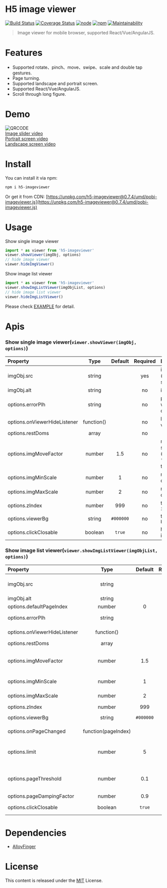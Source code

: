 # H5 image viewer
[![Build Status](https://travis-ci.org/TUBB/h5-imageviewer.svg?branch=master)](https://travis-ci.org/TUBB/h5-imageviewer)
[![Coverage Status](https://coveralls.io/repos/github/TUBB/h5-imageviewer/badge.svg)](https://coveralls.io/github/TUBB/h5-imageviewer)
[![node](https://img.shields.io/badge/node->%3D10.3.0-brightgreen)](https://www.npmjs.com/package/h5-imageviewer) 
[![npm](https://img.shields.io/badge/npm-v6.1.0-orange)](https://www.npmjs.com/package/h5-imageviewer)
[![Maintainability](https://codeclimate.com/github/TUBB/h5-imageviewer/badges/gpa.svg)](https://codeclimate.com/github/TUBB/h5-imageviewer)

> Image viewer for mobile browser, supported React/Vue/AngularJS.

# Features
* Supported rotate、pinch、move、swipe、scale and double tap gestures.
* Page turning.
* Supported landscape and portrait screen.
* Supported React/Vue/AngularJS.
* Scroll through long figure.

# Demo
![QRCODE](https://i.loli.net/2019/07/28/5d3cfc6643ec611808.png)  
[Image slider video](http://tubb.github.io/h5-imageviewer/1564587977275048.mp4)  
[Portrait screen video](http://tubb.github.io/h5-imageviewer/1564584324582171.mp4)  
[Landscape screen video](http://tubb.github.io/h5-imageviewer/1564587116005125.mp4)  

# Install

You can install it via npm:

```html
npm i h5-imageviewer
```

Or get it from CDN:
[https://unpkg.com/h5-imageviewer@0.7.4/umd/pobi-imageviewer.js](https://unpkg.com/h5-imageviewer@0.7.4/umd/pobi-imageviewer.js)

# Usage
Show single image viewer
```js
import * as viewer from 'h5-imageviewer'
viewer.showViewer(imgObj, options)
// hide image viewer
viewer.hideImgViewer()
```
Show image list viewer
```js
import * as viewer from 'h5-imageviewer'
viewer.showImgListViewer(imgObjList, options)
// hide image list viewer
viewer.hideImgListViewer()
```

Please check [EXAMPLE](https://github.com/TUBB/h5-imageviewer/blob/master/src/example/example.js) for detail.

# Apis

### Show single image viewer(`viewer.showViewer(imgObj, options)`)
| Property         |  Type   | Default | Required | Description                                                               |
| :--------------- | :-----: | :-----: | :------: | :------------------------------------------------------------------------ |
| imgObj.src | string | | yes | img src attr (base64 also supported) |
| imgObj.alt | string | | no | img alt attr |
| options.errorPlh | string | | no | placeholder when image onerror |
| options.onViewerHideListener | function() | | no | listener for viewer hide |
| options.restDoms | array | | no |  | the attach dom array |
| options.imgMoveFactor | number | 1.5 | no | movement speed (imgMoveFactor * translateX or translateY) |
| options.imgMinScale | number | 1 | no | minimum scale of the image |
| options.imgMaxScale | number | 2 | no | maximum scale of the image |
| options.zIndex | number | 999 | no | the viewer `z-index` |
| options.viewerBg | string | `#000000` | no | the viewer `background` |
| options.clickClosable | boolean | `true` | no | hide the viewer if click |

### Show image list viewer(`viewer.showImgListViewer(imgObjList, options)`)
| Property         |  Type   | Default | Required | Description                                                               |
| :--------------- | :-----: | :-----: | :------: | :------------------------------------------------------------------------ |
| imgObj.src | string | | yes | img src attr (base64 also supported) |
| imgObj.alt | string | | no | img alt attr |
| options.defaultPageIndex | number | 0 | no | default page index |
| options.errorPlh | string | | no | placeholder when image onerror |
| options.onViewerHideListener | function() | | no | listener for viewer hide |
| options.restDoms | array | | no |  | the attach dom array |
| options.imgMoveFactor | number | 1.5 | no | movement speed (imgMoveFactor * translateX or translateY) |
| options.imgMinScale | number | 1 | no | minimum scale of the image |
| options.imgMaxScale | number | 2 | no | maximum scale of the image |
| options.zIndex | number | 999 | no | the viewer `z-index` |
| options.viewerBg | string | `#000000` | no | the viewer `background` |
| options.onPageChanged | function(pageIndex) | | no | the page changed listener |
| options.limit | number | 5 | no | how many pages will be kept offscreen in an idle state |
| options.pageThreshold | number | 0.1 | no | threshold of go to next or prev page (window.innerWidth * pageThreshold) |
| options.pageDampingFactor | number | 0.9 | no | damping factor |
| options.clickClosable | boolean | `true` | no | hide the viewer if click |

# Dependencies
* [AlloyFinger](https://github.com/AlloyTeam/AlloyFinger)

# License
This content is released under the [MIT](http://opensource.org/licenses/MIT) License.
